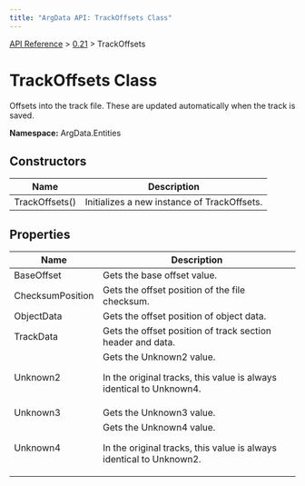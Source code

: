 ```yaml
---
title: "ArgData API: TrackOffsets Class"
---
```


[API Reference](/argdata/api/) &gt; [0.21](/argdata/api/0.21/) &gt; TrackOffsets

# TrackOffsets Class

Offsets into the track file. These are updated automatically when the track is saved.

**Namespace:** ArgData.Entities

## Constructors

<table class="table table-bordered table-striped ">
<thead>
  <tr>
    <th>Name</th>
    <th>Description</th>
  </tr>
</thead>
<tbody>
  <tr>
    <td>TrackOffsets()</td>
    <td>Initializes a new instance of TrackOffsets.</td>
  </tr>
</tbody>
</table>


## Properties

<table class="table table-bordered table-striped ">
<thead>
  <tr>
    <th>Name</th>
    <th>Description</th>
  </tr>
</thead>
<tbody>
  <tr>
    <td>BaseOffset</td>
    <td>Gets the base offset value.</td>
  </tr>
  <tr>
    <td>ChecksumPosition</td>
    <td>Gets the offset position of the file checksum.</td>
  </tr>
  <tr>
    <td>ObjectData</td>
    <td>Gets the offset position of object data.</td>
  </tr>
  <tr>
    <td>TrackData</td>
    <td>Gets the offset position of track section header and data.</td>
  </tr>
  <tr>
    <td>Unknown2</td>
    <td>Gets the Unknown2 value.

In the original tracks, this value is always identical to Unknown4.</td>
  </tr>
  <tr>
    <td>Unknown3</td>
    <td>Gets the Unknown3 value.</td>
  </tr>
  <tr>
    <td>Unknown4</td>
    <td>Gets the Unknown4 value.

In the original tracks, this value is always identical to Unknown2.</td>
  </tr>
</tbody>
</table>


